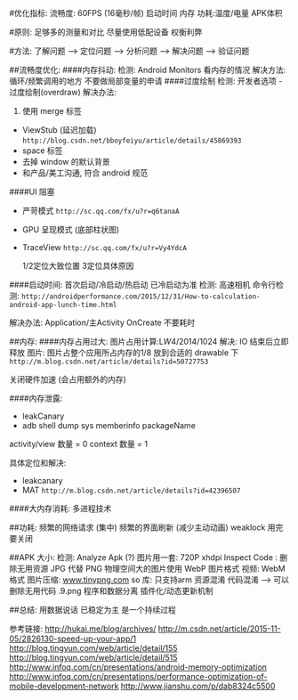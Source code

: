 #优化指标:
流畅度: 60FPS (16毫秒/帧)
启动时间
内存
功耗:温度/电量
APK体积

#原则:
足够多的测量和对比
尽量使用低配设备
权衡利弊

#方法:
了解问题 —> 定位问题 —> 分析问题 —> 解决问题 —> 验证问题

##流畅度优化:
####内存抖动:
检测: Android Monitors 看内存的情况
解决方法: 循环/频繁调用的地方 不要做局部变量的申请
####过度绘制
检测: 开发者选项 - 过度绘制(overdraw)
解决办法:
  1. 使用 merge 标签

- ViewStub (延迟加载) `http://blog.csdn.net/bboyfeiyu/article/details/45869393`
- space 标签
- 去掉 window 的默认背景
- 和产品/美工沟通, 符合 android 规范

####UI 阻塞

- 严苛模式 `http://sc.qq.com/fx/u?r=q6tanaA`

- GPU 呈现模式 (底部柱状图)
- TraceView `http://sc.qq.com/fx/u?r=Vy4YdcA`


     1/2定位大致位置 3定位具体原因

####启动时间:
首次启动/冷启动/热启动
已冷启动为准
检测:
高速相机
命令行检测: `http://androidperformance.com/2015/12/31/How-to-calculation-android-app-lunch-time.html`

解决办法:
Application/主Activity OnCreate 不要耗时

##内存:
####内存占用过大:
图片占用计算:L*W*4/2014/1024
解决:
IO 结束后立即释放
图片:
图片占整个应用所占内存的1/8
放到合适的 drawable 下 `http://m.blog.csdn.net/article/details?id=50727753`

关闭硬件加速 (会占用额外的内存)

####内存泄露:

- leakCanary
- adb shell dump sys memberinfo packageName

activity/view 数量 = 0
context 数量 = 1

具体定位和解决:

- leakcanary
- MAT `http://m.blog.csdn.net/article/details?id=42396507`

####大内存消耗:
多进程技术

##功耗:
频繁的网络请求 (集中)
频繁的界面刷新 (减少主动动画)
weaklock 用完要关闭

##APK 大小:
检测: Analyze Apk (?)
图片用一套: 720P xhdpi
Inspect Code : 删除无用资源
JPG 代替 PNG
物理空间大的图片使用 WebP 图片格式
视频: WebM 格式
图片压缩: www.tinypng.com
so 库: 只支持arm
资源混淆
代码混淆 —> 可以删除无用代码
.9.png
程序和数据分离
插件化/动态更新机制

##总结:
用数据说话
已稳定为主
是一个持续过程

参考链接:
http://hukai.me/blog/archives/
http://m.csdn.net/article/2015-11-05/2826130-speed-up-your-app/1
http://blog.tingyun.com/web/article/detail/155
http://blog.tingyun.com/web/article/detail/515
http://www.infoq.com/cn/presentations/android-memory-optimization
http://www.infoq.com/cn/presentations/performance-optimization-of-mobile-development-network
http://www.jianshu.com/p/dab8324c5500
